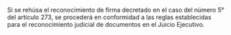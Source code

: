Si se rehúsa el reconocimiento de firma decretado en el caso del número 5° del artículo 273, se procederá en conformidad a las reglas establecidas para el reconocimiento judicial de documentos en el Juicio Ejecutivo.